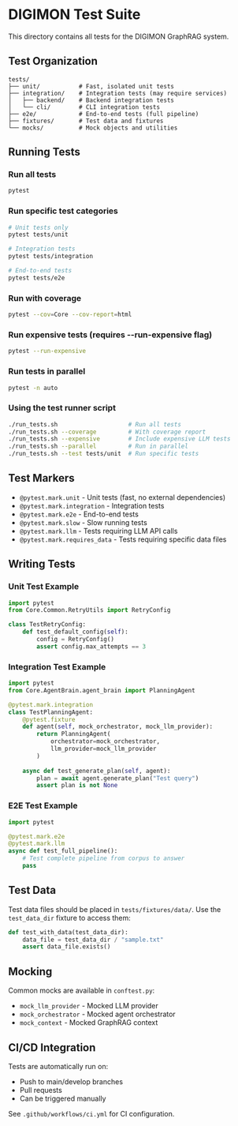 # DIGIMON Test Suite

This directory contains all tests for the DIGIMON GraphRAG system.

## Test Organization

```
tests/
├── unit/           # Fast, isolated unit tests
├── integration/    # Integration tests (may require services)
│   ├── backend/    # Backend integration tests
│   └── cli/        # CLI integration tests
├── e2e/            # End-to-end tests (full pipeline)
├── fixtures/       # Test data and fixtures
└── mocks/          # Mock objects and utilities
```

## Running Tests

### Run all tests
```bash
pytest
```

### Run specific test categories
```bash
# Unit tests only
pytest tests/unit

# Integration tests
pytest tests/integration

# End-to-end tests
pytest tests/e2e
```

### Run with coverage
```bash
pytest --cov=Core --cov-report=html
```

### Run expensive tests (requires --run-expensive flag)
```bash
pytest --run-expensive
```

### Run tests in parallel
```bash
pytest -n auto
```

### Using the test runner script
```bash
./run_tests.sh                    # Run all tests
./run_tests.sh --coverage         # With coverage report
./run_tests.sh --expensive        # Include expensive LLM tests
./run_tests.sh --parallel         # Run in parallel
./run_tests.sh --test tests/unit  # Run specific tests
```

## Test Markers

- `@pytest.mark.unit` - Unit tests (fast, no external dependencies)
- `@pytest.mark.integration` - Integration tests
- `@pytest.mark.e2e` - End-to-end tests
- `@pytest.mark.slow` - Slow running tests
- `@pytest.mark.llm` - Tests requiring LLM API calls
- `@pytest.mark.requires_data` - Tests requiring specific data files

## Writing Tests

### Unit Test Example
```python
import pytest
from Core.Common.RetryUtils import RetryConfig

class TestRetryConfig:
    def test_default_config(self):
        config = RetryConfig()
        assert config.max_attempts == 3
```

### Integration Test Example
```python
import pytest
from Core.AgentBrain.agent_brain import PlanningAgent

@pytest.mark.integration
class TestPlanningAgent:
    @pytest.fixture
    def agent(self, mock_orchestrator, mock_llm_provider):
        return PlanningAgent(
            orchestrator=mock_orchestrator,
            llm_provider=mock_llm_provider
        )
    
    async def test_generate_plan(self, agent):
        plan = await agent.generate_plan("Test query")
        assert plan is not None
```

### E2E Test Example
```python
import pytest

@pytest.mark.e2e
@pytest.mark.llm
async def test_full_pipeline():
    # Test complete pipeline from corpus to answer
    pass
```

## Test Data

Test data files should be placed in `tests/fixtures/data/`. Use the `test_data_dir` fixture to access them:

```python
def test_with_data(test_data_dir):
    data_file = test_data_dir / "sample.txt"
    assert data_file.exists()
```

## Mocking

Common mocks are available in `conftest.py`:
- `mock_llm_provider` - Mocked LLM provider
- `mock_orchestrator` - Mocked agent orchestrator
- `mock_context` - Mocked GraphRAG context

## CI/CD Integration

Tests are automatically run on:
- Push to main/develop branches
- Pull requests
- Can be triggered manually

See `.github/workflows/ci.yml` for CI configuration.